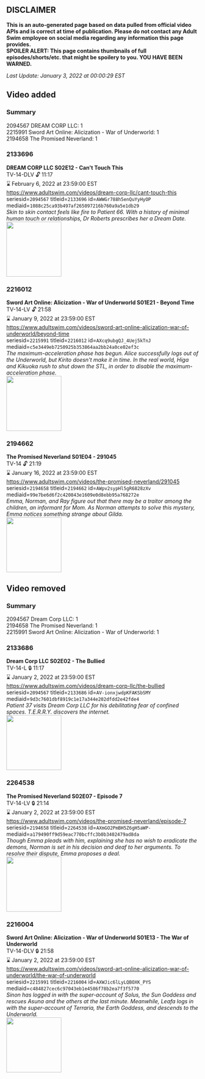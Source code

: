 ## DISCLAIMER
**This is an auto-generated page based on data pulled from official video APIs and is correct at time of publication. Please do not contact any Adult Swim employee on social media regarding any information this page provides.**  
**SPOILER ALERT: This page contains thumbnails of full episodes/shorts/etc. that might be spoilery to you. YOU HAVE BEEN WARNED.**  

_Last Update: January 3, 2022 at 00:00:29 EST_
## Video added
### Summary
2094567 DREAM CORP LLC: 1  
2215991 Sword Art Online: Alicization - War of Underworld: 1  
2194658 The Promised Neverland: 1  
### 2133696
**DREAM CORP LLC S02E12 - Can't Touch This**  
TV-14-DLV 🔓 11:17  
⌛ February 6, 2022 at 23:59:00 EST  
https://www.adultswim.com/videos/dream-corp-llc/cant-touch-this  
seriesid=`2094567` titleid=`2133696` id=`AWWGr788h5enQuYyHyOP` mediaid=`1088c25ca93b497af265097216b760a9a5e1db29`  
_Skin to skin contact feels like fire to Patient 66. With a history of minimal human touch or relationships, Dr Roberts prescribes her a Dream Date._  
<a href="https://media.cdn.adultswim.com/uploads/20200304/thumbnails/2_20341420375-dreamcorpllc_212_air_cid-3MRXJ.jpg"><img src="https://media.cdn.adultswim.com/uploads/20200304/thumbnails/2_20341420375-dreamcorpllc_212_air_cid-3MRXJ.jpg" height="144px" /></a>
### 2216012
**Sword Art Online: Alicization - War of Underworld S01E21 - Beyond Time**  
TV-14-LV 🔓 21:58  
⌛ January 9, 2022 at 23:59:00 EST  
https://www.adultswim.com/videos/sword-art-online-alicization-war-of-underworld/beyond-time  
seriesid=`2215991` titleid=`2216012` id=`AXcq9ubgQJ_4Uej5kTnJ` mediaid=`c5e3449eb7250925b353864aa2bb24a0ce02ef3c`  
_The maximum-acceleration phase has begun. Alice successfully logs out of the Underworld, but Kirito doesn't make it in time. In the real world, Higa and Kikuoka rush to shut down the STL, in order to disable the maximum-acceleration phase._  
<a href="https://media.cdn.adultswim.com/uploads/20210122/thumbnails/2_211221245583-SAO_WoU_021_BeyondTime.jpg"><img src="https://media.cdn.adultswim.com/uploads/20210122/thumbnails/2_211221245583-SAO_WoU_021_BeyondTime.jpg" height="144px" /></a>
### 2194662
**The Promised Neverland S01E04 - 291045**  
TV-14 🔓 21:19  
⌛ January 16, 2022 at 23:59:00 EST  
https://www.adultswim.com/videos/the-promised-neverland/291045  
seriesid=`2194658` titleid=`2194662` id=`AWpv2sypHl5gR6828zXv` mediaid=`99e7be6d6f2c420843e1609e0d8ebb95a768272e`  
_Emma, Norman, and Ray figure out that there may be a traitor among the children, an informant for Mom. As Norman attempts to solve this mystery, Emma notices something strange about Gilda._  
<a href="https://i.cdn.turner.com/adultswim/big/image-upload/thumbnails/thumb-2_image-15569042771246.jpg"><img src="https://i.cdn.turner.com/adultswim/big/image-upload/thumbnails/thumb-2_image-15569042771246.jpg" height="144px" /></a>
## Video removed
### Summary
2094567 Dream Corp LLC: 1  
2194658 The Promised Neverland: 1  
2215991 Sword Art Online: Alicization - War of Underworld: 1  
### 2133686
**Dream Corp LLC S02E02 - The Bullied**  
TV-14-L 🔒 11:17  
⌛ January 2, 2022 at 23:59:00 EST  
https://www.adultswim.com/videos/dream-corp-llc/the-bullied  
seriesid=`2094567` titleid=`2133686` id=`AV-ionxjwdpKFAKSbSMY` mediaid=`9d3c7601dbf8919c1e17a344e202dfdd2e42fde4`  
_Patient 37 visits Dream Corp LLC for his debilitating fear of confined spaces. T.E.R.R.Y. discovers the internet._  
<a href="https://media.cdn.adultswim.com/uploads/20200304/thumbnails/2_20341029312-dreamcorpllc_202_air_cid-3N6DX.jpg"><img src="https://media.cdn.adultswim.com/uploads/20200304/thumbnails/2_20341029312-dreamcorpllc_202_air_cid-3N6DX.jpg" height="144px" /></a>
### 2264538
**The Promised Neverland S02E07 - Episode 7**  
TV-14-LV 🔒 21:14  
⌛ January 2, 2022 at 23:59:00 EST  
https://www.adultswim.com/videos/the-promised-neverland/episode-7  
seriesid=`2194658` titleid=`2264538` id=`AXmGO2PmBH5Z6gH5aWP-` mediaid=`a179490ff9d59eac770bcffc3b0b3402479ad8da`  
_Though Emma pleads with him, explaining she has no wish to eradicate the demons, Norman is set in his decision and deaf to her arguments. To resolve their dispute, Emma proposes a deal._  
<a href="https://media.cdn.adultswim.com/uploads/20210520/thumbnails/2_215201233570-TPN2_019_Episode7.png"><img src="https://media.cdn.adultswim.com/uploads/20210520/thumbnails/2_215201233570-TPN2_019_Episode7.png" height="144px" /></a>
### 2216004
**Sword Art Online: Alicization - War of Underworld S01E13 - The War of Underworld**  
TV-14-DLV 🔒 21:58  
⌛ January 2, 2022 at 23:59:00 EST  
https://www.adultswim.com/videos/sword-art-online-alicization-war-of-underworld/the-war-of-underworld  
seriesid=`2215991` titleid=`2216004` id=`AXWJic6lLyLQBOXK_PYS` mediaid=`c484827cec6c97043eb1e4586f78b2ea7f3f5770`  
_Sinon has logged in with the super-account of Solus, the Sun Goddess and rescues Asuna and the others at the last minute. Meanwhile, Leafa logs in with the super-account of Terraria, the Earth Goddess, and descends to the Underworld._  
<a href="https://media.cdn.adultswim.com/uploads/20201103/thumbnails/2_201131732303-SAO_WoU_013.jpg"><img src="https://media.cdn.adultswim.com/uploads/20201103/thumbnails/2_201131732303-SAO_WoU_013.jpg" height="144px" /></a>
